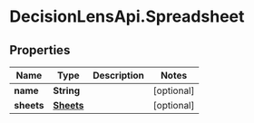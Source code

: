 # DecisionLensApi.Spreadsheet

## Properties
Name | Type | Description | Notes
------------ | ------------- | ------------- | -------------
**name** | **String** |  | [optional] 
**sheets** | [**Sheets**](Sheets.md) |  | [optional] 


